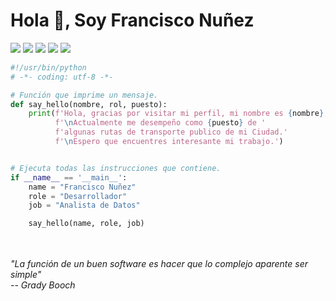 
<h1>Hola 👋, Soy Francisco Nuñez</h1>

![](https://komarev.com/ghpvc/?username=FranciscoNunezH)
![](https://img.shields.io/badge/Editor-VS_Code-informational?style=flat&logo=visual-studio-code&logoColor=white&color=6aa6f8)
![](https://img.shields.io/badge/Code-Python-informational?style=flat&logo=python&logoColor=white&color=6aa6f8)
![](https://img.shields.io/badge/Code-JavaScript-informational?style=flat&logo=javascript&logoColor=white&color=6aa6f8)
![](https://img.shields.io/badge/Tools-Docker-informational?style=flat&logo=docker&logoColor=white&color=6aa6f8)


```python
#!/usr/bin/python
# -*- coding: utf-8 -*-

# Función que imprime un mensaje.
def say_hello(nombre, rol, puesto):    
    print(f'Hola, gracias por visitar mi perfil, mi nombre es {nombre}, Soy {rol}.'
          f'\nActualmente me desempeño como {puesto} de '
          f'algunas rutas de transporte publico de mi Ciudad.'
          f'\nEspero que encuentres interesante mi trabajo.')


# Ejecuta todas las instrucciones que contiene.
if __name__ == '__main__':
    name = "Francisco Nuñez"
    role = "Desarrollador"
    job = "Analista de Datos"

    say_hello(name, role, job)
```
<br>
<br>
<em> "La función de un buen software es hacer que lo complejo aparente ser simple" </em><br>
<em>-- Grady Booch</em>















